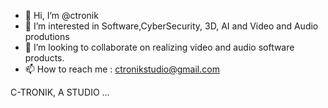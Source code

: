 - 👋 Hi, I’m @ctronik
- 👀 I’m interested in Software,CyberSecurity, 3D, AI and Video and Audio produtions
- 💞️ I’m looking to collaborate on realizing video and audio software products.
- 📫 How to reach me : ctronikstudio@gmail.com

<!---
ctronik/ctronik is a ✨ special ✨ repository because its `README.md` (this file) appears on your GitHub profile.
You can click the Preview link to take a look at your changes.
--->

C-TRONIK, A STUDIO ...
